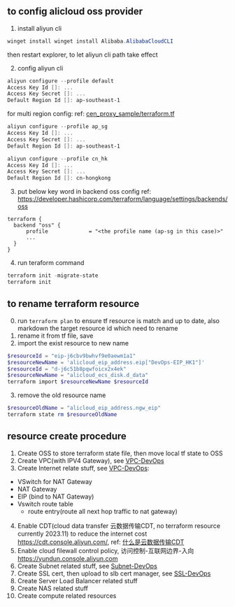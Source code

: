 ## to config alicloud oss provider

1. install aliyun cli
```powershell
winget install winget install Alibaba.AlibabaCloudCLI
```
then restart explorer, to let aliyun cli path take effect

2. config aliyun cli
```powershell
aliyun configure --profile default
Access Key Id []: ...
Access Key Secret []: ...
Default Region Id []: ap-southeast-1
```

for multi region config:
ref: [cen_proxy_sample/terraform.tf](https://github.com/mosuke5/terraform_examples_for_alibabacloud/blob/4f36f46dd3b5329a6e154f1c118308814641464e/cen_proxy_sample/terraform.tf)

```powershell
aliyun configure --profile ap_sg
Access Key Id []: ...
Access Key Secret []: ...
Default Region Id []: ap-southeast-1

aliyun configure --profile cn_hk
Access Key Id []: ...
Access Key Secret []: ...
Default Region Id []: cn-hongkong
```

3. put below key word in backend oss config
ref: https://developer.hashicorp.com/terraform/language/settings/backends/oss
```hcl
terraform {
  backend "oss" {
      profile             = "<the profile name (ap-sg in this case)>"
      ...
  }    
}
```

4. run teraform command
```powershell
terraform init -migrate-state
terraform init
```

## to rename terraform resource
0. run `terraform plan` to ensure tf resource is match and up to date, also markdown the target resource id which need to rename
1. rename it from tf file, save
2. import the exist resource to new name
```powershell
$resourceId = "eip-j6cbv9bwhvf9e0aewm1a1"
$resourceNewName = 'alicloud_eip_address.eip["DevOps-EIP_HK1"]'
$resourceId = "d-j6c51b8pqwfoicx2x4ek"
$resourceNewName = "alicloud_ecs_disk.d_data"
terraform import $resourceNewName $resourceId
```
3. remove the old resource name
```powershell
$resourceOldName = "alicloud_eip_address.ngw_eip"
terraform state rm $resourceOldName
```

## resource create procedure
1. Create OSS to store terraform state file, then move local tf state to OSS
2. Create VPC(with IPV4 Gateway), see [VPC-DevOps](./VPC-DevOps/)
3. Create Internet relate stuff, see [VPC-DevOps](./VPC-DevOps/):
  - VSwitch for NAT Gateway
  - NAT Gateway
  - EIP (bind to NAT Gateway)
  - Vswitch route table
    - route entry(route all next hop traffic to nat gateway)
4. Enable CDT(cloud data transfer 云数据传输CDT, no terraform resource currently 2023.11) to reduce the internet cost https://cdt.console.aliyun.com/, ref: [什么是云数据传输CDT](https://www.alibabacloud.com/help/zh/cdt/product-overview/what-is-cdt)
5. Enable cloud filewall control policy, 访问控制-互联网边界-入向 https://yundun.console.aliyun.com
4. Create Subnet related stuff, see [Subnet-DevOps](./Subnet-DevOps/)
5. Create SSL cert, then upload to slb cert manager, see [SSL-DevOps](./SSL-DevOps/)
6. Create Server Load Balancer related stuff
7. Create NAS related stuff
8. Create compute related resources